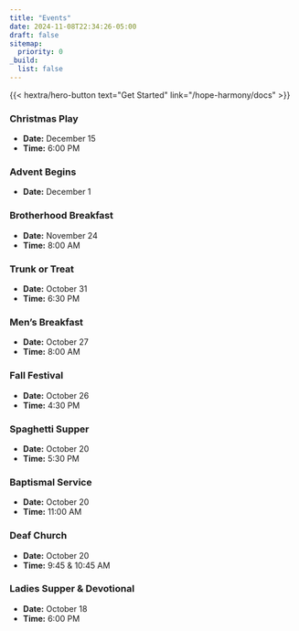 ```yaml
---
title: "Events"
date: 2024-11-08T22:34:26-05:00
draft: false
sitemap:
  priority: 0
_build:
  list: false
---
```


{{< hextra/hero-button text="Get Started" link="/hope-harmony/docs" >}}

### Christmas Play

- **Date:** December 15
- **Time:** 6:00 PM

### Advent Begins

- **Date:** December 1

### Brotherhood Breakfast

- **Date:** November 24
- **Time:** 8:00 AM

### Trunk or Treat

- **Date:** October 31
- **Time:** 6:30 PM

### Men’s Breakfast

- **Date:** October 27
- **Time:** 8:00 AM

### Fall Festival

- **Date:** October 26
- **Time:** 4:30 PM

### Spaghetti Supper

- **Date:** October 20
- **Time:** 5:30 PM

### Baptismal Service

- **Date:** October 20
- **Time:** 11:00 AM

### Deaf Church

- **Date:** October 20
- **Time:** 9:45 & 10:45 AM

### Ladies Supper & Devotional

- **Date:** October 18
- **Time:** 6:00 PM

